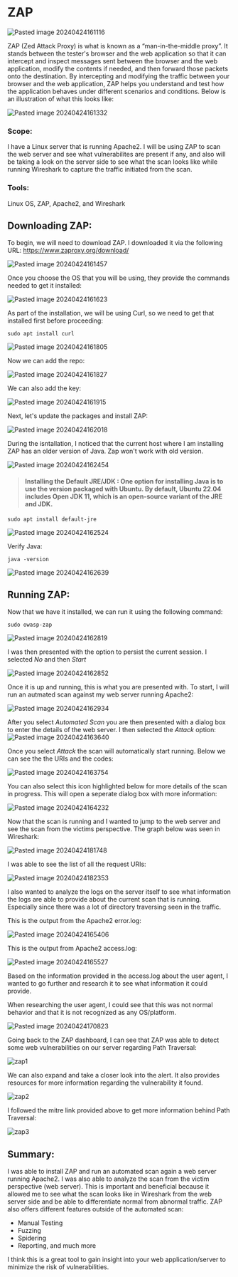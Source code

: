 # ZAP

![Pasted image 20240424161116](https://github.com/lm3nitro/Projects/assets/55665256/b7946686-0ee5-4730-b63a-dfcab2af58e3)

ZAP (Zed Attack Proxy) is what is known as a “man-in-the-middle proxy”. It stands between the tester's browser and the web application so that it can intercept and inspect messages sent between the browser and the web application, modify the contents if needed, and then forward those packets onto the destination. By intercepting and modifying the traffic between your browser and the web application, ZAP helps you understand and test how the application behaves under different scenarios and conditions. Below is an illustration of what this looks like:

![Pasted image 20240424161332](https://github.com/lm3nitro/Projects/assets/55665256/491fb004-c9f1-4ef8-b5c5-d37c1cf9ce5c)

### Scope:
I have a Linux server that is running Apache2. I will be using ZAP to scan the web server and see what vulnerabilites are present if any, and also will be taking a look on the server side to see what the scan looks like while running Wireshark to capture the traffic initiated from the scan.  

### Tools:
Linux OS, ZAP, Apache2, and Wireshark

## Downloading ZAP:

To begin, we will need to download ZAP. I downloaded it via the following URL: https://www.zaproxy.org/download/

![Pasted image 20240424161457](https://github.com/lm3nitro/Projects/assets/55665256/0ed8a041-911a-48e8-8a8f-dfec01e18103)

Once you choose the OS that you will be using, they provide the commands needed to get it installed:

![Pasted image 20240424161623](https://github.com/lm3nitro/Projects/assets/55665256/a957740d-aa71-44a3-a29f-0ac412d94cf9)

As part of the installation, we will be using Curl, so we need to get that installed first before proceeding:
```
sudo apt install curl
```
![Pasted image 20240424161805](https://github.com/lm3nitro/Projects/assets/55665256/c6f78d5b-7d67-49e6-8c64-7564ae1b853f)

Now we can add the repo:

![Pasted image 20240424161827](https://github.com/lm3nitro/Projects/assets/55665256/80cb840b-a942-4602-80e8-8c9e3369aa96)

We can also add the key:

![Pasted image 20240424161915](https://github.com/lm3nitro/Projects/assets/55665256/5d75ab7e-bbd4-48da-8bf8-c718bfad17b2)

Next, let's update the packages and install ZAP:

![Pasted image 20240424162018](https://github.com/lm3nitro/Projects/assets/55665256/1370b8f3-4aeb-4375-bd20-7f83e911c97e)

During the isntallation, I noticed that the current host where I am installing ZAP has an older version of Java. Zap won't work with old version.

![Pasted image 20240424162454](https://github.com/lm3nitro/Projects/assets/55665256/8d2e8ab3-13af-4ea7-8ff9-9fadbe47a9e8)

>#### Installing the Default JRE/JDK : One option for installing Java is to use the version packaged with Ubuntu. By default, Ubuntu 22.04 includes Open JDK 11, which is an open-source variant of the JRE and JDK.

```
sudo apt install default-jre
```

![Pasted image 20240424162524](https://github.com/lm3nitro/Projects/assets/55665256/83bc0f1f-2c67-46b9-ba3d-086f3ccd3b5e)

Verify Java:

```
java -version
```

![Pasted image 20240424162639](https://github.com/lm3nitro/Projects/assets/55665256/c1eda971-a207-43bd-ae1a-76716087181f)

## Running ZAP:

Now that we have it installed, we can run it using the following command:

```
sudo owasp-zap
```

![Pasted image 20240424162819](https://github.com/lm3nitro/Projects/assets/55665256/4335aa25-3afc-4b40-9a63-9f822338751f)

I was then presented with the option to persist the current session. I selected *No* and then *Start*

![Pasted image 20240424162852](https://github.com/lm3nitro/Projects/assets/55665256/e4c3b1eb-a59e-4785-8066-42c2f734f635)

Once it is up and running, this is what you are presented with. To start, I will run an autmated scan against my web server running Apache2:

![Pasted image 20240424162934](https://github.com/lm3nitro/Projects/assets/55665256/03cca604-3de9-4d92-8325-78bf723b6aba)

After you select *Automated Scan* you are then presented with a dialog box to enter the details of the web server. I then selected the *Attack* option:
![Pasted image 20240424163640](https://github.com/lm3nitro/Projects/assets/55665256/ef5e0084-ff93-48df-996f-655d784e8cc0)

Once you select *Attack* the scan will automatically start running. Below we can see the the URIs and the codes:

![Pasted image 20240424163754](https://github.com/lm3nitro/Projects/assets/55665256/2f46534b-4833-4a80-9b03-a00c9b67143f)

You can also select this icon highlighted below for more details of the scan in progress. This will open a seperate dialog box with more information:

![Pasted image 20240424164232](https://github.com/lm3nitro/Projects/assets/55665256/2f7e80bd-d654-4c7a-a5f3-a2f04fd09bf8)

Now that the scan is running and I wanted to jump to the web server and see the scan from the victims perspective. The graph below was seen in Wireshark:

![Pasted image 20240424181748](https://github.com/lm3nitro/Projects/assets/55665256/35ba6941-4847-4baa-8534-0c832a432827)

I was able to see the list of all the request URIs:

![Pasted image 20240424182353](https://github.com/lm3nitro/Projects/assets/55665256/20dd739f-b7f0-4bd2-b66c-157a06b42238)

I also wanted to analyze the logs on the server itself to see what information the logs are able to provide about the current scan that is running. Especially since there was a lot of directory traversing seen in the traffic. 

This is the output from the Apache2 error.log:

![Pasted image 20240424165406](https://github.com/lm3nitro/Projects/assets/55665256/94ec6205-151d-4fd3-bc82-a0b7a496a328)

This is the output from Apache2 access.log:

![Pasted image 20240424165527](https://github.com/lm3nitro/Projects/assets/55665256/ce5abbc3-fc2f-4b43-b967-ab040dd9951d)

Based on the information provided in the access.log about the user agent, I wanted to go further and research it to see what information it could provide. 

When researching the user agent, I could see that this was not normal behavior and that it is not recognized as any OS/platform. 

![Pasted image 20240424170823](https://github.com/lm3nitro/Projects/assets/55665256/a6816fc2-e022-47ac-ae7e-467c7fbec39d)

Going back to the ZAP dashboard, I can see that ZAP was able to detect some web vulnerabilities on our server regarding Path Traversal:

![zap1](https://github.com/lm3nitro/Projects/assets/55665256/e26173c4-590c-4d7f-b63e-58b7aa791958)

We can also expand and take a closer look into the alert. It also provides resources for more information regarding the vulnerability it found. 

![zap2](https://github.com/lm3nitro/Projects/assets/55665256/23cf1390-2def-4949-9381-b86cc2a2323f)

I followed the mitre link provided above to get more information behind Path Traversal:

![zap3](https://github.com/lm3nitro/Projects/assets/55665256/015482ae-0bf4-4076-a416-70e601999bf9)

## Summary:

I was able to install ZAP and run an automated scan again a web server running Apache2. I was also able to analyze the scan from the victim perspective (web server). This is important and beneficial because it allowed me to see what the scan looks like in Wireshark from the web server side and be able to differentiate normal from abnormal traffic. ZAP also offers different features outside of the automated scan:

+ Manual Testing
+ Fuzzing
+ Spidering
+ Reporting, and much more

I think this is a great tool to gain insight into your web application/server to minimize the risk of vulnerabilities. 
